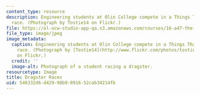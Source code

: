 ```yaml
---
content_type: resource
description: Engineering students at Olin College compete in a Things That Go dragster
  race. (Photograph by Tostie14 on Flickr.)
file: https://ol-ocw-studio-app-qa.s3.amazonaws.com/courses/16-a47-the-engineer-of-2020-fall-2009/546332d6d42998b9891652cab34214fb_16-a47f09.jpg
file_type: image/jpeg
image_metadata:
  caption: Engineering students at Olin College compete in a Things That Go dragster
    race. (Photograph by [Tostie14](http://www.flickr.com/photos/tostie14/34400424/)
    on Flickr.)
  credit: ''
  image-alt: Photograph of a student racing a dragster.
resourcetype: Image
title: Dragster Races
uid: 546332d6-d429-98b9-8916-52cab34214fb
---
```

